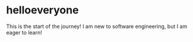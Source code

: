 # helloeveryone
This is the start of the journey!
I am new to software engineering, but I am eager to learn!
